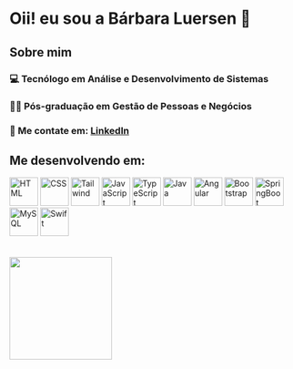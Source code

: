 <h1>Oii! eu sou a Bárbara Luersen 👋</h1> 
<div class="topicos">
  <h2>Sobre mim</h2>
  <h3>💻 Tecnólogo em Análise e Desenvolvimento de Sistemas</h4>
  <h3>👩‍🎓 Pós-graduação em Gestão de Pessoas e Negócios</h4>
  <h3>🤝 Me contate em: <a href="https://www.linkedin.com/in/barbaraluersen/">LinkedIn</a></h4>
</div>

<div class="tecnologiasEmDesenvolvimento">
  <h2>Me desenvolvendo em:</h2>
  <img alt="HTML" src="https://cdn.jsdelivr.net/gh/devicons/devicon@latest/icons/html5/html5-original.svg" style="width: 50px; height: auto;" />
  <img alt="CSS" src="https://cdn.jsdelivr.net/gh/devicons/devicon@latest/icons/css3/css3-original.svg" style="width: 50px; height: auto;"/>
  <img alt="Tailwind" src="https://cdn.jsdelivr.net/gh/devicons/devicon@latest/icons/tailwindcss/tailwindcss-original.svg" style="width: 50px; height: auto;" />
  <img alt="JavaScript" src="https://cdn.jsdelivr.net/gh/devicons/devicon@latest/icons/javascript/javascript-original.svg" style="width: 50px; height: auto;"/>
  <img alt="TypeScript" src="https://cdn.jsdelivr.net/gh/devicons/devicon@latest/icons/typescript/typescript-original.svg" style="width: 50px; height: auto;"/>
  <img alt="Java" src="https://cdn.jsdelivr.net/gh/devicons/devicon@latest/icons/java/java-original.svg" style="width: 50px; height: auto;"/>
  <img alt="Angular" src="https://cdn.jsdelivr.net/gh/devicons/devicon@latest/icons/angular/angular-original.svg" style="width: 50px; height: auto;"/>
  <img alt="Bootstrap" src="https://cdn.jsdelivr.net/gh/devicons/devicon@latest/icons/bootstrap/bootstrap-original.svg" style="width: 50px; height: auto;"/>
  <img alt="SpringBoot" src="https://cdn.jsdelivr.net/gh/devicons/devicon@latest/icons/spring/spring-original.svg" style="width: 50px; height: auto;"/>
  <img alt="MySQL" src="https://cdn.jsdelivr.net/gh/devicons/devicon@latest/icons/mysql/mysql-original.svg" style="width: 50px; height: auto;"/>
  <img alt="Swift" src="https://cdn.jsdelivr.net/gh/devicons/devicon@latest/icons/swift/swift-original.svg" style="width: 50px; height: auto;"/>
          
  <img alt="" src="">
  <img alt="" src="">
  <img alt="" src="">
  <img alt="" src="">
</div>
<br><br>
<div class="dadosDoGit">
  <img height="180em" src="https://github-readme-stats.vercel.app/api/top-langs/?username=barbaraLuersen&layout=compact&langs_count=16&theme=github_dark"/>
</div>
